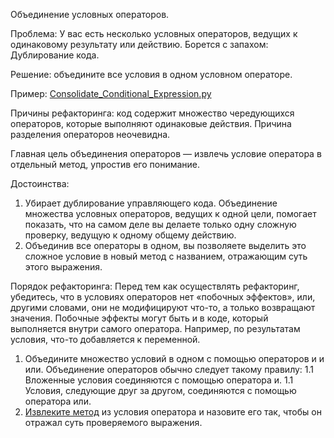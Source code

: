 Объединение условных операторов. 

Проблема: У вас есть несколько условных операторов, ведущих к одинаковому результату или действию. Борется с запахом: Дублирование кода.

Решение: объедините все условия в одном условном операторе.

Пример: <a href="https://github.com/helenasilkina/refactoring/blob/master/Consolidate_Conditional_Expression.py">Consolidate_Conditional_Expression.py</a>

Причины рефакторинга: код содержит множество чередующихся операторов, которые выполняют одинаковые действия. Причина разделения операторов неочевидна.

Главная цель объединения операторов — извлечь условие оператора в отдельный метод, упростив его понимание.

Достоинства:

1. Убирает дублирование управляющего кода. Объединение множества условных операторов, ведущих к одной цели, помогает показать, что на самом деле вы делаете только одну сложную проверку, ведущую к одному общему действию.
2. Объединив все операторы в одном, вы позволяете выделить это сложное условие в новый метод с названием, отражающим суть этого выражения.

Порядок рефакторинга: Перед тем как осуществлять рефакторинг, убедитесь, что в условиях операторов нет «побочных эффектов», или, другими словами, они не модифицируют что-то, а только возвращают значения. Побочные эффекты могут быть и в коде, который выполняется внутри самого оператора. Например, по результатам условия, что-то добавляется к переменной.

1. Объедините множество условий в одном с помощью операторов и и или. Объединение операторов обычно следует такому правилу:
1.1 Вложенные условия соединяются с помощью оператора и.
1.1 Условия, следующие друг за другом, соединяются с помощью оператора или.
2. <a href="https://github.com/helenasilkina/refactoring/blob/master/Extract_Method%20(Извлечение%20метода).md">Извлеките метод</a> из условия оператора и назовите его так, чтобы он отражал суть проверяемого выражения.
